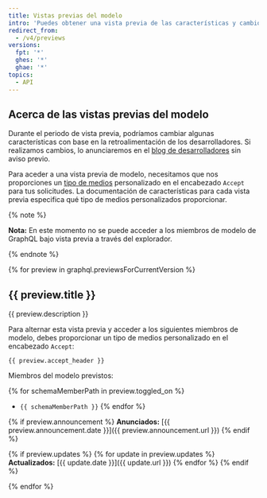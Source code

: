 ```yaml
---
title: Vistas previas del modelo
intro: 'Puedes obtener una vista previa de las características y cambios por venir para el modelo de GraphQL de {% data variables.product.prodname_dotcom %} antes de que se agreguen a la API de GraphQL de {% data variables.product.prodname_dotcom %}.'
redirect_from:
  - /v4/previews
versions:
  fpt: '*'
  ghes: '*'
  ghae: '*'
topics:
  - API
---
```


## Acerca de las vistas previas del modelo

Durante el periodo de vista previa, podríamos cambiar algunas características con base en la retroalimentación de los desarrolladores. Si realizamos cambios, lo anunciaremos en el [blog de desarrolladores](https://developer.github.com/changes/) sin aviso previo.

Para aceder a una vista previa de modelo, necesitamos que nos proporciones un [tipo de medios](/rest/overview/media-types) personalizado en el encabezado `Accept` para tus solicitudes. La documentación de características para cada vista previa especifica qué tipo de medios personalizados proporcionar.

{% note %}

**Nota:** En este momento no se puede acceder a los miembros de modelo de GraphQL bajo vista previa a través del explorador.

{% endnote %}

{% for preview in graphql.previewsForCurrentVersion %}
## {{ preview.title }}

{{ preview.description }}

Para alternar esta vista previa y acceder a los siguientes miembros de modelo, debes proporcionar un tipo de medios personalizado en el encabezado `Accept`:

```
{{ preview.accept_header }}
```

Miembros del modelo previstos:

{% for schemaMemberPath in preview.toggled_on %}
- `{{ schemaMemberPath }}`
{% endfor %}

{% if preview.announcement %}
**Anunciados:** [{{ preview.announcement.date }}]({{ preview.announcement.url }})
{% endif %}

{% if preview.updates %}
{% for update in preview.updates %}
**Actualizados:** [{{ update.date }}]({{ update.url }})
{% endfor %}
{% endif %}

{% endfor %}

